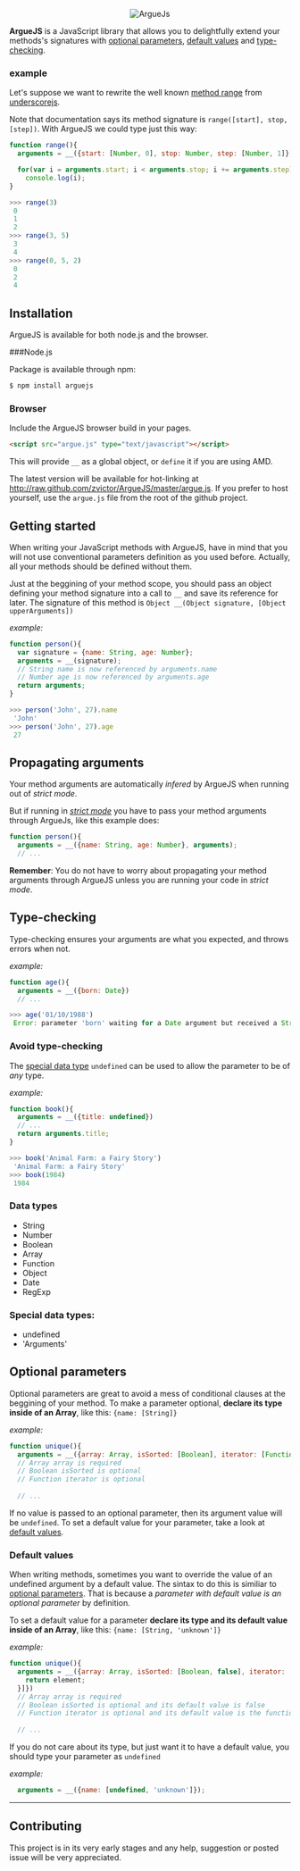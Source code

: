 <p align="center">
  <img src="https://raw.github.com/zvictor/ArgueJS/master/logo.png" alt="ArgueJs" />
</p>

**ArgueJS** is a JavaScript library that allows you to delightfully extend your methods's signatures with [optional parameters](#optional-parameters),
[default values](#default-values) and [type-checking](#type-checking).

### example
Let's suppose we want to rewrite the well known [method range](http://underscorejs.org/#range) from [underscorejs](http://underscorejs.org/#range).

Note that documentation says its method signature is `range([start], stop, [step])`. With ArgueJS we could type just this way:
```javascript
function range(){ 
  arguments = __({start: [Number, 0], stop: Number, step: [Number, 1]})

  for(var i = arguments.start; i < arguments.stop; i += arguments.step)
    console.log(i);
}
```
```javascript
>>> range(3)
 0
 1
 2
>>> range(3, 5)
 3
 4
>>> range(0, 5, 2)
 0
 2
 4
```

## Installation
ArgueJS is available for both node.js and the browser.

###Node.js

Package is available through npm:

```bash
$ npm install arguejs
```

### Browser

Include the ArgueJS browser build in your pages.

```html
<script src="argue.js" type="text/javascript"></script>
```

This will provide `__` as a global object, or `define` it if you are using AMD.

The latest version will be available for hot-linking at http://raw.github.com/zvictor/ArgueJS/master/argue.js.
If you prefer to host yourself, use the `argue.js` file from the root of the github project.

## Getting started

When writing your JavaScript methods with ArgueJS,
have in mind that you will not use conventional parameters definition as you used before.
Actually, all your methods should be defined without them.

Just at the beggining of your method scope,
you should pass an object defining your method signature into a call to `__` and save its reference for later.
The signature of this method is `Object __(Object signature, [Object upperArguments])`

*example:*
```javascript
function person(){
  var signature = {name: String, age: Number};
  arguments = __(signature);
  // String name is now referenced by arguments.name
  // Number age is now referenced by arguments.age
  return arguments;
}
```
```javascript
>>> person('John', 27).name
 'John'
>>> person('John', 27).age
 27
```

## Propagating arguments

Your method arguments are automatically *infered* by ArgueJS when running out of *strict mode*.

But if running in [*strict mode*](https://developer.mozilla.org/en-US/docs/JavaScript/Reference/Functions_and_function_scope/Strict_mode)
you have to pass your method arguments through ArgueJs, like this example does:
```javascript
function person(){
  arguments = __({name: String, age: Number}, arguments);
  // ...
```

**Remember**: You do not have to worry about propagating your method arguments through ArgueJS unless you are running your code in *strict mode*.

## Type-checking

Type-checking ensures your arguments are what you expected, and throws errors when not.

*example:*
```javascript
function age(){
  arguments = __({born: Date})
  // ...
```
```javascript
>>> age('01/10/1988')
 Error: parameter 'born' waiting for a Date argument but received a String
```

### Avoid type-checking

The [special data type](#special-data-types) `undefined` can be used to allow the parameter to be of *any* type.

*example:*
```javascript
function book(){
  arguments = __({title: undefined})
  // ...
  return arguments.title;
}
```
```javascript
>>> book('Animal Farm: a Fairy Story')
 'Animal Farm: a Fairy Story'
>>> book(1984)
 1984
```

### Data types
* String
* Number
* Boolean
* Array
* Function
* Object
* Date
* RegExp

### Special data types:
* undefined
* 'Arguments'

## Optional parameters

Optional parameters are great to avoid a mess of conditional clauses at the beggining of your method.
To make a parameter optional, **declare its type inside of an Array**, like this: `{name: [String]}`

*example:*
```javascript
function unique(){
  arguments = __({array: Array, isSorted: [Boolean], iterator: [Function]})
  // Array array is required
  // Boolean isSorted is optional
  // Function iterator is optional
  
  // ...
```
If no value is passed to an optional parameter, then its argument value will be `undefined`.
To set a default value for your parameter, take a look at [default values](#default-values).

### Default values

When writing methods, sometimes you want to override the value of an undefined argument by a default value.
The sintax to do this is similiar to [optional parameters](#optional-parameters).
That is because a *parameter with default value is an optional parameter* by definition.

To set a default value for a parameter **declare its type and its default value inside of an Array**,
like this: `{name: [String, 'unknown']}`

*example:*
```javascript
function unique(){
  arguments = __({array: Array, isSorted: [Boolean, false], iterator: [Function, function(element){
    return element;
  }]})
  // Array array is required
  // Boolean isSorted is optional and its default value is false
  // Function iterator is optional and its default value is the function declared above
  
  // ...
```

If you do not care about its type, but just want it to have a default value,
you should type your parameter as `undefined`

*example:*
```javascript
  arguments = __({name: [undefined, 'unknown']});
```

-------------------------------

## Contributing

This project is in its very early stages and any help, suggestion or posted issue will be very appreciated.
